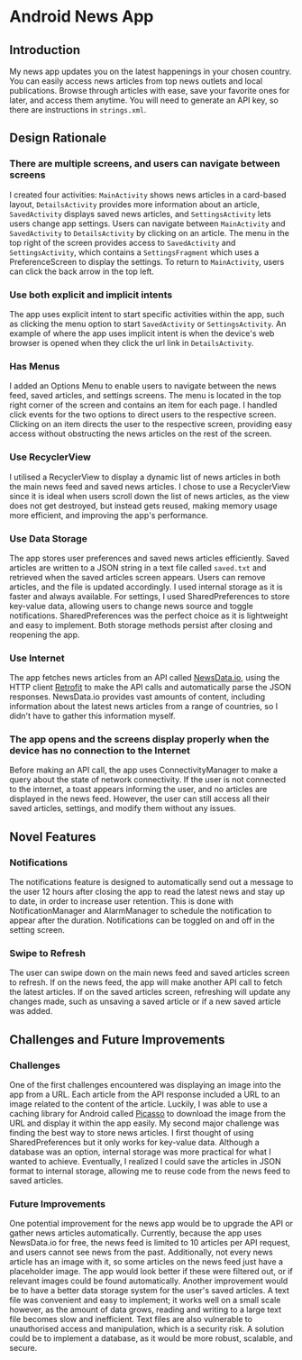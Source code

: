 # Android News App

## Introduction
My news app updates you on the latest happenings in your chosen country. You can easily access news articles from top news outlets and local publications. Browse through articles with ease, save your favorite ones for later, and access them anytime. You will need to generate an API key, so there are instructions in ```strings.xml```.

## Design Rationale
### **There are multiple screens, and users can navigate between screens**
I created four activities: ```MainActivity``` shows news articles in a card-based layout, ```DetailsActivity``` provides more information about an article, ```SavedActivity``` displays saved news articles, and ```SettingsActivity``` lets users change app settings. Users can navigate between ```MainActivity``` and ```SavedActivity``` to ```DetailsActivity``` by clicking on an article. The menu in the top right of the screen provides access to ```SavedActivity``` and ```SettingsActivity```, which contains a ```SettingsFragment``` which uses a PreferenceScreen to display the settings. To return to ```MainActivity```, users can click the back arrow in the top left.

### **Use both explicit and implicit intents**
The app uses explicit intent to start specific activities within the app, such as clicking the menu option to start ```SavedActivity``` or ```SettingsActivity```. An example of where the app uses implicit intent is when the device's web browser is opened when they click the url link in ```DetailsActivity```.

### **Has Menus**
I added an Options Menu to enable users to navigate between the news feed, saved articles, and settings screens. The menu is located in the top right corner of the screen and contains an item for each page. I handled click events for the two options to direct users to the respective screen. Clicking on an item directs the user to the respective screen, providing easy access without obstructing the news articles on the rest of the screen.

### **Use RecyclerView**
I utilised a RecyclerView to display a dynamic list of news articles in both the main news feed and saved news articles. I chose to use a RecyclerView since it is ideal when users scroll down the list of news articles, as the view does not get destroyed, but instead gets reused, making memory usage more efficient, and improving the app's performance.

### **Use Data Storage**
The app stores user preferences and saved news articles efficiently. Saved articles are written to a JSON string in a text file called ```saved.txt``` and retrieved when the saved articles screen appears. Users can remove articles, and the file is updated accordingly. I used internal storage as it is faster and always available. For settings, I used SharedPreferences to store key-value data, allowing users to change news source and toggle notifications. SharedPreferences was the perfect choice as it is lightweight and easy to implement. Both storage methods persist after closing and reopening the app.

### **Use Internet**
The app fetches news articles from an API called [NewsData.io](https://newsdata.io/), using the HTTP client [Retrofit](https://square.github.io/retrofit/) to make the API calls and automatically parse the JSON responses. NewsData.io provides vast amounts of content, including information about the latest news articles from a range of countries, so I didn't have to gather this information myself.

### **The app opens and the screens display properly when the device has no connection to the Internet**
Before making an API call, the app uses ConnectivityManager to make a query about the state of network connectivity. If the user is not connected to the internet, a toast appears informing the user, and no articles are displayed in the news feed. However, the user can still access all their saved articles, settings, and modify them without any issues.

## Novel Features
### **Notifications**
The notifications feature is designed to automatically send out a message to the user 12 hours after closing the app to read the latest news and stay up to date, in order to increase user retention. This is done with NotificationManager and AlarmManager to schedule the notification to appear after the duration. Notifications can be toggled on and off in the setting screen.

### **Swipe to Refresh**
The user can swipe down on the main news feed and saved articles screen to refresh. If on the news feed, the app will make another API call to fetch the latest articles. If on the saved articles screen, refreshing will update any changes made, such as unsaving a saved article or if a new saved article was added.

## Challenges and Future Improvements
### **Challenges**
One of the first challenges encountered was displaying an image into the app from a URL. Each article from the API response included a URL to an image related to the content of the article. Luckily, I was able to use a caching library for Android called [Picasso](https://square.github.io/picasso/) to download the image from the URL and display it within the app easily. My second major challenge was finding the best way to store news articles. I first thought of using SharedPreferences but it only works for key-value data. Although a database was an option, internal storage was more practical for what I wanted to achieve. Eventually, I realized I could save the articles in JSON format to internal storage, allowing me to reuse code from the news feed to saved articles.

### **Future Improvements**
One potential improvement for the news app would be to upgrade the API or gather news articles automatically. Currently, because the app uses NewsData.io for free, the news feed is limited to 10 articles per API request, and users cannot see news from the past. Additionally, not every news article has an image with it, so some articles on the news feed just have a placeholder image. The app would look better if these were filtered out, or if relevant images could be found automatically. Another improvement would be to have a better data storage system for the user's saved articles. A text file was convenient and easy to implement; it works well on a small scale however, as the amount of data grows, reading and writing to a large text file becomes slow and inefficient. Text files are also vulnerable to unauthorised access and manipulation, which is a security risk. A solution could be to implement a database, as it would be more robust, scalable, and secure. 